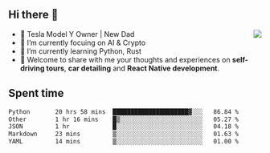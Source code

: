 ## Hi there 👋
<img align="right" src="https://github-readme-stats.vercel.app/api?username=ljunb&show_icons=true&icon_color=CE1D2D&text_color=718096&bg_color=00000000&hide_title=true&hide_border=true" />

- 🚗 Tesla Model Y Owner | New Dad
- 🔭 I’m currently focuing on AI & Crypto
- 🌱 I’m currently learning Python, Rust
- 💬 Welcome to share with me your thoughts and experiences on **self-driving tours**, **car detailing** and **React Native development**.




## Spent time
<!--START_SECTION:waka-->

```txt
Python       20 hrs 58 mins  █████████████████████▓░░░   86.84 %
Other        1 hr 16 mins    █▒░░░░░░░░░░░░░░░░░░░░░░░   05.27 %
JSON         1 hr            █░░░░░░░░░░░░░░░░░░░░░░░░   04.18 %
Markdown     23 mins         ▒░░░░░░░░░░░░░░░░░░░░░░░░   01.63 %
YAML         14 mins         ▒░░░░░░░░░░░░░░░░░░░░░░░░   01.00 %
```

<!--END_SECTION:waka-->

